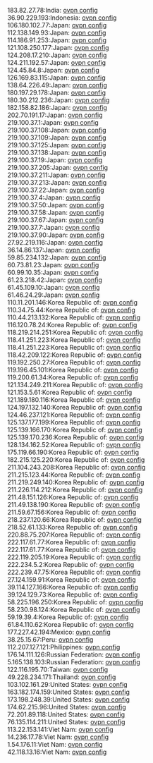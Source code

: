 183.82.27.78:India: [ovpn config](vpn/183_82_27_78.ovpn)  
36.90.229.193:Indonesia: [ovpn config](vpn/36_90_229_193.ovpn)  
106.180.102.77:Japan: [ovpn config](vpn/106_180_102_77.ovpn)  
112.138.149.93:Japan: [ovpn config](vpn/112_138_149_93.ovpn)  
114.186.91.253:Japan: [ovpn config](vpn/114_186_91_253.ovpn)  
121.108.250.177:Japan: [ovpn config](vpn/121_108_250_177.ovpn)  
124.208.17.210:Japan: [ovpn config](vpn/124_208_17_210.ovpn)  
124.211.192.57:Japan: [ovpn config](vpn/124_211_192_57.ovpn)  
124.45.84.8:Japan: [ovpn config](vpn/124_45_84_8.ovpn)  
126.169.83.115:Japan: [ovpn config](vpn/126_169_83_115.ovpn)  
138.64.226.49:Japan: [ovpn config](vpn/138_64_226_49.ovpn)  
180.197.29.178:Japan: [ovpn config](vpn/180_197_29_178.ovpn)  
180.30.212.236:Japan: [ovpn config](vpn/180_30_212_236.ovpn)  
182.158.82.186:Japan: [ovpn config](vpn/182_158_82_186.ovpn)  
202.70.191.17:Japan: [ovpn config](vpn/202_70_191_17.ovpn)  
219.100.37.1:Japan: [ovpn config](vpn/219_100_37_1.ovpn)  
219.100.37.108:Japan: [ovpn config](vpn/219_100_37_108.ovpn)  
219.100.37.109:Japan: [ovpn config](vpn/219_100_37_109.ovpn)  
219.100.37.125:Japan: [ovpn config](vpn/219_100_37_125.ovpn)  
219.100.37.138:Japan: [ovpn config](vpn/219_100_37_138.ovpn)  
219.100.37.19:Japan: [ovpn config](vpn/219_100_37_19.ovpn)  
219.100.37.205:Japan: [ovpn config](vpn/219_100_37_205.ovpn)  
219.100.37.211:Japan: [ovpn config](vpn/219_100_37_211.ovpn)  
219.100.37.213:Japan: [ovpn config](vpn/219_100_37_213.ovpn)  
219.100.37.22:Japan: [ovpn config](vpn/219_100_37_22.ovpn)  
219.100.37.4:Japan: [ovpn config](vpn/219_100_37_4.ovpn)  
219.100.37.50:Japan: [ovpn config](vpn/219_100_37_50.ovpn)  
219.100.37.58:Japan: [ovpn config](vpn/219_100_37_58.ovpn)  
219.100.37.67:Japan: [ovpn config](vpn/219_100_37_67.ovpn)  
219.100.37.7:Japan: [ovpn config](vpn/219_100_37_7.ovpn)  
219.100.37.90:Japan: [ovpn config](vpn/219_100_37_90.ovpn)  
27.92.219.116:Japan: [ovpn config](vpn/27_92_219_116.ovpn)  
36.14.86.137:Japan: [ovpn config](vpn/36_14_86_137.ovpn)  
59.85.234.132:Japan: [ovpn config](vpn/59_85_234_132.ovpn)  
60.73.81.23:Japan: [ovpn config](vpn/60_73_81_23.ovpn)  
60.99.10.35:Japan: [ovpn config](vpn/60_99_10_35.ovpn)  
61.23.218.42:Japan: [ovpn config](vpn/61_23_218_42.ovpn)  
61.45.109.10:Japan: [ovpn config](vpn/61_45_109_10.ovpn)  
61.46.24.29:Japan: [ovpn config](vpn/61_46_24_29.ovpn)  
110.11.201.146:Korea Republic of: [ovpn config](vpn/110_11_201_146.ovpn)  
110.34.75.44:Korea Republic of: [ovpn config](vpn/110_34_75_44.ovpn)  
110.44.213.132:Korea Republic of: [ovpn config](vpn/110_44_213_132.ovpn)  
116.120.78.24:Korea Republic of: [ovpn config](vpn/116_120_78_24.ovpn)  
118.219.214.251:Korea Republic of: [ovpn config](vpn/118_219_214_251.ovpn)  
118.41.251.223:Korea Republic of: [ovpn config](vpn/118_41_251_223.ovpn)  
118.41.251.223:Korea Republic of: [ovpn config](vpn/118_41_251_223.ovpn)  
118.42.209.122:Korea Republic of: [ovpn config](vpn/118_42_209_122.ovpn)  
119.192.250.27:Korea Republic of: [ovpn config](vpn/119_192_250_27.ovpn)  
119.196.45.101:Korea Republic of: [ovpn config](vpn/119_196_45_101.ovpn)  
119.200.61.34:Korea Republic of: [ovpn config](vpn/119_200_61_34.ovpn)  
121.134.249.211:Korea Republic of: [ovpn config](vpn/121_134_249_211.ovpn)  
121.153.5.61:Korea Republic of: [ovpn config](vpn/121_153_5_61.ovpn)  
121.189.180.116:Korea Republic of: [ovpn config](vpn/121_189_180_116.ovpn)  
124.197.132.140:Korea Republic of: [ovpn config](vpn/124_197_132_140.ovpn)  
124.46.237.121:Korea Republic of: [ovpn config](vpn/124_46_237_121.ovpn)  
125.137.177.199:Korea Republic of: [ovpn config](vpn/125_137_177_199.ovpn)  
125.139.166.170:Korea Republic of: [ovpn config](vpn/125_139_166_170.ovpn)  
125.139.170.236:Korea Republic of: [ovpn config](vpn/125_139_170_236.ovpn)  
128.134.162.52:Korea Republic of: [ovpn config](vpn/128_134_162_52.ovpn)  
175.119.66.190:Korea Republic of: [ovpn config](vpn/175_119_66_190.ovpn)  
182.215.125.220:Korea Republic of: [ovpn config](vpn/182_215_125_220.ovpn)  
211.104.243.208:Korea Republic of: [ovpn config](vpn/211_104_243_208.ovpn)  
211.215.123.44:Korea Republic of: [ovpn config](vpn/211_215_123_44.ovpn)  
211.219.249.140:Korea Republic of: [ovpn config](vpn/211_219_249_140.ovpn)  
211.226.114.212:Korea Republic of: [ovpn config](vpn/211_226_114_212.ovpn)  
211.48.151.126:Korea Republic of: [ovpn config](vpn/211_48_151_126.ovpn)  
211.49.138.190:Korea Republic of: [ovpn config](vpn/211_49_138_190.ovpn)  
211.59.67.156:Korea Republic of: [ovpn config](vpn/211_59_67_156.ovpn)  
218.237.120.66:Korea Republic of: [ovpn config](vpn/218_237_120_66.ovpn)  
218.52.61.133:Korea Republic of: [ovpn config](vpn/218_52_61_133.ovpn)  
220.88.75.207:Korea Republic of: [ovpn config](vpn/220_88_75_207.ovpn)  
222.117.61.77:Korea Republic of: [ovpn config](vpn/222_117_61_77.ovpn)  
222.117.61.77:Korea Republic of: [ovpn config](vpn/222_117_61_77.ovpn)  
222.119.205.19:Korea Republic of: [ovpn config](vpn/222_119_205_19.ovpn)  
222.234.5.2:Korea Republic of: [ovpn config](vpn/222_234_5_2.ovpn)  
222.239.47.75:Korea Republic of: [ovpn config](vpn/222_239_47_75.ovpn)  
27.124.159.91:Korea Republic of: [ovpn config](vpn/27_124_159_91.ovpn)  
39.114.127.166:Korea Republic of: [ovpn config](vpn/39_114_127_166.ovpn)  
39.124.129.73:Korea Republic of: [ovpn config](vpn/39_124_129_73.ovpn)  
58.225.196.250:Korea Republic of: [ovpn config](vpn/58_225_196_250.ovpn)  
58.230.98.124:Korea Republic of: [ovpn config](vpn/58_230_98_124.ovpn)  
59.19.39.4:Korea Republic of: [ovpn config](vpn/59_19_39_4.ovpn)  
61.84.110.62:Korea Republic of: [ovpn config](vpn/61_84_110_62.ovpn)  
177.227.42.194:Mexico: [ovpn config](vpn/177_227_42_194.ovpn)  
38.25.15.67:Peru: [ovpn config](vpn/38_25_15_67.ovpn)  
112.207.127.121:Philippines: [ovpn config](vpn/112_207_127_121.ovpn)  
176.14.111.126:Russian Federation: [ovpn config](vpn/176_14_111_126.ovpn)  
5.165.138.103:Russian Federation: [ovpn config](vpn/5_165_138_103.ovpn)  
122.116.195.70:Taiwan: [ovpn config](vpn/122_116_195_70.ovpn)  
49.228.234.171:Thailand: [ovpn config](vpn/49_228_234_171.ovpn)  
103.102.161.29:United States: [ovpn config](vpn/103_102_161_29.ovpn)  
163.182.174.159:United States: [ovpn config](vpn/163_182_174_159.ovpn)  
173.198.248.39:United States: [ovpn config](vpn/173_198_248_39.ovpn)  
174.62.215.96:United States: [ovpn config](vpn/174_62_215_96.ovpn)  
72.201.89.118:United States: [ovpn config](vpn/72_201_89_118.ovpn)  
76.135.114.211:United States: [ovpn config](vpn/76_135_114_211.ovpn)  
113.22.153.141:Viet Nam: [ovpn config](vpn/113_22_153_141.ovpn)  
14.236.17.78:Viet Nam: [ovpn config](vpn/14_236_17_78.ovpn)  
1.54.176.11:Viet Nam: [ovpn config](vpn/1_54_176_11.ovpn)  
42.118.13.16:Viet Nam: [ovpn config](vpn/42_118_13_16.ovpn)  
